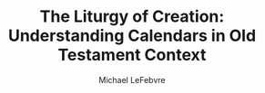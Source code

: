 ---
author: "Michael LeFebvre"
title: "The Liturgy of Creation: Understanding Calendars in Old Testament Context"
publisher: "IVP Academic"
links:
  amazon: "https://www.amazon.com/Liturgy-Creation-Understanding-Calendars-Testament/dp/083085262X"
authorCitation: "LeFebvre, M."
year: "2019"
---